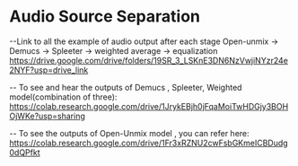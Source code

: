 # Audio Source Separation 

--Link to all the example of audio output after each stage Open-unmix -> Demucs -> Spleeter -> weighted average -> equalization
https://drive.google.com/drive/folders/19SR_3_LSKnE3DN6NzVwjiNYzr24e2NYF?usp=drive_link

-- To see and hear the outputs of Demucs , Spleeter, Weighted model(combination of three):
https://colab.research.google.com/drive/1JrykEBjh0jFqaMoiTwHDGjy3BOHOjWKe?usp=sharing

-- To see  the outputs of Open-Unmix model , you can refer here:
https://colab.research.google.com/drive/1Fr3xRZNU2cwFsbGKmeICBDudg0dQPfkt
